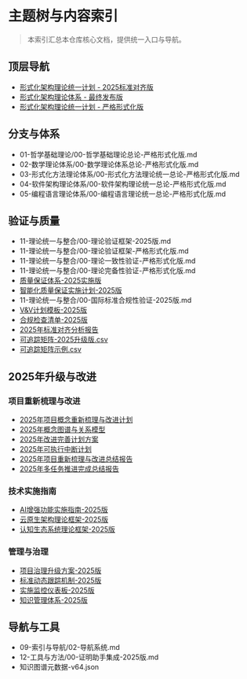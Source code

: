 ﻿# 主题树与内容索引

> 本索引汇总本仓库核心文档，提供统一入口与导航。

## 顶层导航

- [形式化架构理论统一计划 - 2025标准对齐版](./00-形式化架构理论统一计划-2025标准对齐版.md)
- [形式化架构理论体系 - 最终发布版](./00-形式化架构理论体系-最终发布版.md)
- [形式化架构理论统一计划 - 严格形式化版](./00-形式化架构理论统一计划-严格形式化版.md)

## 分支与体系

- 01-哲学基础理论/00-哲学基础理论总论-严格形式化版.md
- 02-数学理论体系/00-数学理论体系总论-严格形式化版.md
- 03-形式化方法理论体系/00-形式化方法理论统一总论-严格形式化版.md
- 04-软件架构理论体系/00-软件架构理论统一总论-严格形式化版.md
- 05-编程语言理论体系/00-编程语言理论统一总论-严格形式化版.md

## 验证与质量

- 11-理论统一与整合/00-理论验证框架-2025版.md
- 11-理论统一与整合/00-理论验证框架-严格形式化版.md
- 11-理论统一与整合/00-理论一致性验证-严格形式化版.md
- 11-理论统一与整合/00-理论完备性验证-严格形式化版.md
- [质量保证体系-2025实施版](./质量保证体系-2025实施版.md)
- [智能化质量保证实施计划-2025版](./智能化质量保证实施计划-2025版.md)
- 11-理论统一与整合/00-国际标准合规性验证-2025版.md
- [V&V计划模板-2025版](./V&V计划模板-2025版.md)
- [合规检查清单-2025版](./合规检查清单-2025版.md)
- [2025年标准对齐分析报告](./2025年标准对齐分析报告.md)
- [可追踪矩阵-2025升级版.csv](./可追踪矩阵-2025升级版.csv)
- [可追踪矩阵示例.csv](./可追踪矩阵示例.csv)

## 2025年升级与改进

### 项目重新梳理与改进

- [2025年项目概念重新梳理与改进计划](./2025年项目概念重新梳理与改进计划.md)
- [2025年概念图谱与关系模型](./2025年概念图谱与关系模型.md)
- [2025年改进完善计划方案](./2025年改进完善计划方案.md)
- [2025年可执行中断计划](./2025年可执行中断计划.md)
- [2025年项目重新梳理与改进总结报告](./2025年项目重新梳理与改进总结报告.md)
- [2025年多任务推进完成总结报告](./2025年多任务推进完成总结报告.md)

### 技术实施指南

- [AI增强功能实施指南-2025版](./AI增强功能实施指南-2025版.md)
- [云原生架构理论框架-2025版](./云原生架构理论框架-2025版.md)
- [认知生态系统理论框架-2025版](./认知生态系统理论框架-2025版.md)

### 管理与治理

- [项目治理升级方案-2025版](./项目治理升级方案-2025版.md)
- [标准动态跟踪机制-2025版](./标准动态跟踪机制-2025版.md)
- [实施监控仪表板-2025版](./实施监控仪表板-2025版.md)
- [知识管理体系-2025版](./知识管理体系-2025版.md)

## 导航与工具

- 09-索引与导航/02-导航系统.md
- 12-工具与方法/00-证明助手集成-2025版.md
- 知识图谱元数据-v64.json
